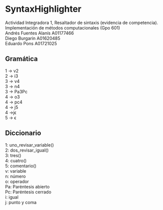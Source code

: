 # SyntaxHighlighter
Actividad Integradora 1, Resaltador de sintaxis (evidencia de competencia).  Implementación de métodos computacionales (Gpo 601) <br />
Andrés Fuentes Alanís A01177466 <br />
Diego Burgarin A01620485 <br />
Eduardo Pons A01721025 <br />

## Gramática
1 → v2 <br />
2 → i3 <br />
3 → v4 <br />
3 → n4 <br />
3 → Pa3Pc <br />
4 → o3 <br />
4 → pc4 <br />
4 → j5 <br />
4 →jϵ <br />
5 → ϵ <br />

## Diccionario
1: uno_revisar_variable() <br />
2: dos_revisar_igual() <br />
3: tres() <br />
4: cuatro() <br />
5: comentario() <br />
v: variable <br />
n: número <br />
o: operador <br />
Pa: Paréntesis abierto <br />
Pc: Paréntesis cerrado <br />
i: igual <br />
j: punto y coma <br />

